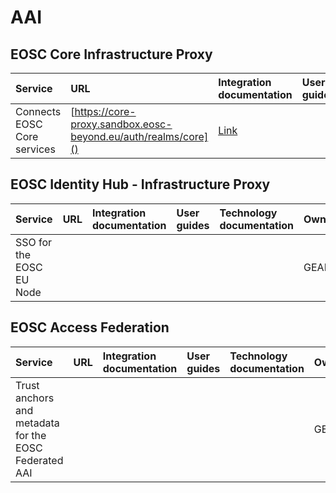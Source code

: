 # AAI

## EOSC Core Infrastructure Proxy 
| Service                         |  URL                            | Integration documentation | User guides | Technology documentation | Owner  |
|:-------------------------------- |:------------------------------ |:--------------------------|:------------|:-------------------------|:-------|
| Connects EOSC Core services |   [https://core-proxy.sandbox.eosc-beyond.eu/auth/realms/core]() | [Link](registering-services-with-the-core-infrastructure-proxy.md) | | | GRNET |


## EOSC Identity Hub - Infrastructure Proxy 
| Service                         |  URL                            | Integration documentation | User guides | Technology documentation | Owner  |
|:-------------------------------- |:------------------------------ |:--------------------------|:------------|:-------------------------|:-------|
| SSO for the EOSC EU Node |   |  |  |  | GEANT |


## EOSC Access Federation
| Service                         |  URL                            | Integration documentation | User guides | Technology documentation | Owner  |
|:-------------------------------- |:------------------------------ |:--------------------------|:------------|:-------------------------|:-------|
| Trust anchors and metadata for the EOSC Federated AAI |    | | |  | GEANT |

